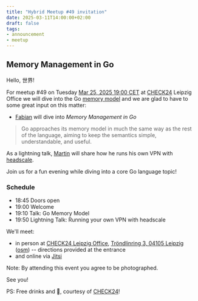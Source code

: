 ```yaml
---
title: "Hybrid Meetup #49 invitation"
date: 2025-03-11T14:00:00+02:00
draft: false
tags:
- announcement
- meetup
---
```


## Memory Management in Go

Hello, 世界!

For meetup #49 on Tuesday [Mar 25, 2025 19:00
CET](https://www.meetup.com/leipzig-golang/events/298481354) at
[CHECK24](https://www.check24.de/) Leipzig Office we will dive into the Go
[memory model](https://go.dev/ref/mem) and we are glad to have to some great input on this matter:

* [Fabian](https://www.linkedin.com/in/fabian-g%C3%A4rtner-913584141/) will dive into *Memory Management in Go*

> Go approaches its memory model in much the same way as the rest of the
> language, aiming to keep the semantics simple, understandable, and useful.

As a lightning talk,
[Martin](https://de.linkedin.com/in/martin-czygan-58348842) will share how he
runs his own VPN with [headscale](https://headscale.net/).

Join us for a fun evening while diving into a core Go language topic!

### Schedule

* 18:45 Doors open
* 19:00 Welcome
* 19:10 Talk: Go Memory Model
* 19:50 Lightning Talk: Running your own VPN with headscale

We'll meet:

* in person at [CHECK24 Leipzig Office](https://maps.app.goo.gl/hWKDzUNSYuHcRCew6), [Tröndlinring 3, 04105 Leipzig](https://maps.app.goo.gl/hWKDzUNSYuHcRCew6) ([osm](https://www.openstreetmap.org/relation/1385675)) -- directions provided at the entrance
* and online via [Jitsi](https://meet.jit.si/LeipzigGophers49)

Note: By attending this event you agree to be photographed.

See you!

PS: Free drinks and 🍕, courtesy of [CHECK24](https://www.check24.de/)!


<!--

todo: outreach

-->
